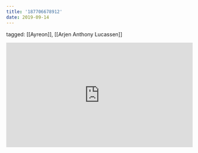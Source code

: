 ```yaml
---
title: '187706678912'
date: 2019-09-14
---
```

tagged: [[Ayreon]], [[Arjen Anthony Lucassen]]
<iframe allow="accelerometer; autoplay; clipboard-write; encrypted-media; gyroscope; picture-in-picture" allowfullscreen="" frameborder="0" height="281" id="youtube_iframe" src="https://www.youtube.com/embed/NvdzO8z_tp8?feature=oembed&amp;enablejsapi=1&amp;origin=https://safe.txmblr.com&amp;wmode=opaque" width="500"></iframe>
